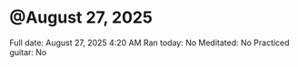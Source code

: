 # @August 27, 2025

Full date: August 27, 2025 4:20 AM
Ran today: No
Meditated: No
Practiced guitar: No